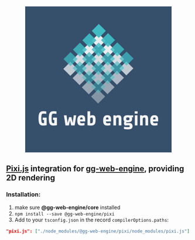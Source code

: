 <p align="center">
  <img src="../../documentation/assets/logo.png" style="height: 400px; width:400px;" alt=''/>
</p>

## [Pixi.js](https://github.com/pixijs/pixijs) integration for [gg-web-engine](https://github.com/AndyGura/gg-web-engine), providing 2D rendering

### Installation:
1) make sure **@gg-web-engine/core** installed
1) `npm install --save @gg-web-engine/pixi`
1) Add to your `tsconfig.json` in the record `compilerOptions.paths`:
```json lines
"pixi.js": ["./node_modules/@gg-web-engine/pixi/node_modules/pixi.js"]
```
